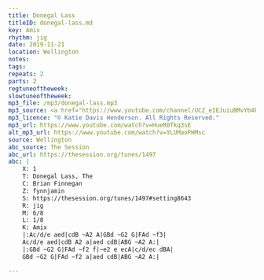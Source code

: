 ```yaml
---
title: Donegal Lass
titleID: donegal-lass.md
key: Amix
rhythm: jig
date: 2019-11-21
location: Wellington 
notes: 
tags: 
repeats: 2
parts: 2
regtuneoftheweek: 
slowtuneoftheweek: 
mp3_file: /mp3/donegal-lass.mp3
mp3_source: <a href="https://www.youtube.com/channel/UCZ_eIEJuiuBMvYb4kOtx3hA">Katie Davis Henderson</a>
mp3_licence: "© Katie Davis Henderson. All Rights Reserved."
mp3_url: https://www.youtube.com/watch?v=HueR0fkq3sE
alt_mp3_url: https://www.youtube.com/watch?v=YLUMaoPHMsc
source: Wellington
abc_source: The Session
abc_url: https://thesession.org/tunes/1497
abc: |
    X: 1
    T: Donegal Lass, The
    C: Brian Finnegan
    Z: fynnjamin
    S: https://thesession.org/tunes/1497#setting8643
    R: jig
    M: 6/8
    L: 1/8
    K: Amix
    |:Ac/d/e aed|cdB ~A2 A|GBd ~G2 G|FAd ~f3|
    Ac/d/e aed|cdB A2 a|aed cdB|ABG ~A2 A:|
    |:GBd ~G2 G|FAd ~f2 f|~e2 e ecA|c/d/ec dBA|
    GBd ~G2 G|FAd ~f2 a|aed cdB|ABG ~A2 A:|

---
```

